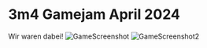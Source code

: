 3m4 Gamejam April 2024
===
Wir waren dabei!
![GameScreenshot](https://github.com/emmdie/3m5Jam2024_1/assets/59830170/ac016078-277c-4984-a564-4f186f6d9040)
![GameScreenshot2](https://github.com/emmdie/3m5Jam2024_1/assets/59830170/6e313938-7b29-466a-ae5c-c204230c0ff7)
